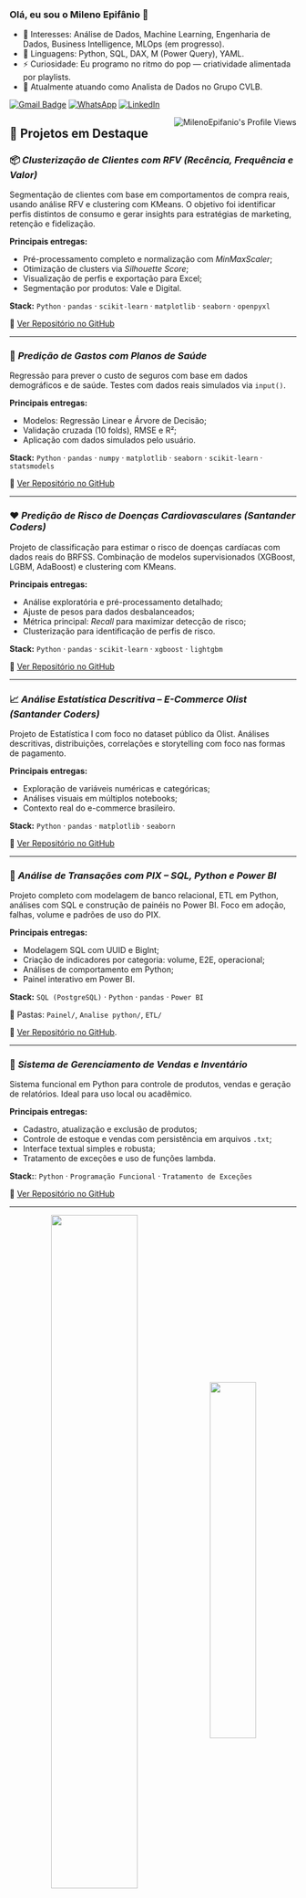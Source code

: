 ### Olá, eu sou o Mileno Epifânio 👋


- 👀 Interesses: Análise de Dados, Machine Learning, Engenharia de Dados, Business Intelligence, MLOps (em progresso).
- 🌱 Linguagens: Python, SQL, DAX, M (Power Query), YAML.
- ⚡ Curiosidade: Eu programo no ritmo do pop — criatividade alimentada por playlists.
- 🔭 Atualmente atuando como Analista de Dados no Grupo CVLB.



[![Gmail Badge](https://img.shields.io/badge/-mileno.alexandre86@gmail.com-c14438?style=flat-square&logo=Gmail&logoColor=white&link=mailto:mileno.alexandre86@gmail.com)](mailto:mileno.alexandre86@gmail.com)
[![WhatsApp](https://img.shields.io/badge/WhatsApp-25D366?style=for-the-badge&logo=whatsapp&logoColor=white)](https://api.whatsapp.com/send?phone=5584987650731)
[![LinkedIn](https://img.shields.io/badge/LinkedIn-0077B5?style=for-the-badge&logo=linkedin&logoColor=white)](https://www.linkedin.com/in/milenoepifanio/)

<img align="right" src="https://komarev.com/ghpvc/?username=milenoepifanio" alt="MilenoEpifanio's Profile Views" />


## 🚀 Projetos em Destaque

### 📦 *Clusterização de Clientes com RFV (Recência, Frequência e Valor)*

Segmentação de clientes com base em comportamentos de compra reais, usando análise RFV e clustering com KMeans. O objetivo foi identificar perfis distintos de consumo e gerar insights para estratégias de marketing, retenção e fidelização.

**Principais entregas:**
- Pré-processamento completo e normalização com *MinMaxScaler*;
- Otimização de clusters via *Silhouette Score*;
- Visualização de perfis e exportação para Excel;
- Segmentação por produtos: Vale e Digital.

**Stack:** `Python` · `pandas` · `scikit-learn` · `matplotlib` · `seaborn` · `openpyxl`

📁 [Ver Repositório no GitHub](https://github.com/milenoepifanio/Clusterizacao_Produtos_Digitais)

---

### 🏥 *Predição de Gastos com Planos de Saúde*

Regressão para prever o custo de seguros com base em dados demográficos e de saúde. Testes com dados reais simulados via `input()`.

**Principais entregas:**
- Modelos: Regressão Linear e Árvore de Decisão;
- Validação cruzada (10 folds), RMSE e R²;
- Aplicação com dados simulados pelo usuário.

**Stack:** `Python` · `pandas` · `numpy` · `matplotlib` · `seaborn` · `scikit-learn` · `statsmodels`

📁 [Ver Repositório no GitHub](https://github.com/milenoepifanio/RegressaoLogistica_SeguroSaude)

---

### ❤️ *Predição de Risco de Doenças Cardiovasculares (Santander Coders)*

Projeto de classificação para estimar o risco de doenças cardíacas com dados reais do BRFSS. Combinação de modelos supervisionados (XGBoost, LGBM, AdaBoost) e clustering com KMeans.

**Principais entregas:**
- Análise exploratória e pré-processamento detalhado;
- Ajuste de pesos para dados desbalanceados;
- Métrica principal: *Recall* para maximizar detecção de risco;
- Clusterização para identificação de perfis de risco.

**Stack:** `Python` · `pandas` · `scikit-learn` · `xgboost` · `lightgbm`

📁 [Ver Repositório no GitHub](https://github.com/milenoepifanio/Hearth_disease_risk)

---

### 📈 *Análise Estatística Descritiva – E-Commerce Olist (Santander Coders)*

Projeto de Estatística I com foco no dataset público da Olist. Análises descritivas, distribuições, correlações e storytelling com foco nas formas de pagamento.

**Principais entregas:**
- Exploração de variáveis numéricas e categóricas;
- Análises visuais em múltiplos notebooks;
- Contexto real do e-commerce brasileiro.

**Stack:** `Python` · `pandas` · `matplotlib` · `seaborn`

📁 [Ver Repositório no GitHub](https://github.com/milenoepifanio/estatistica-um-projeto)

---

### 💸 *Análise de Transações com PIX – SQL, Python e Power BI*

Projeto completo com modelagem de banco relacional, ETL em Python, análises com SQL e construção de painéis no Power BI. Foco em adoção, falhas, volume e padrões de uso do PIX.

**Principais entregas:**
- Modelagem SQL com UUID e BigInt;
- Criação de indicadores por categoria: volume, E2E, operacional;
- Análises de comportamento em Python;
- Painel interativo em Power BI.

**Stack:** `SQL (PostgreSQL)` · `Python` · `pandas` · `Power BI`

📁 Pastas: `Painel/`, `Analise python/`, `ETL/`

📁 [Ver Repositório no GitHub](https://github.com/milenoepifanio/analise_projeto_pix).

---

### 🛒 *Sistema de Gerenciamento de Vendas e Inventário*

Sistema funcional em Python para controle de produtos, vendas e geração de relatórios. Ideal para uso local ou acadêmico.

**Principais entregas:**
- Cadastro, atualização e exclusão de produtos;
- Controle de estoque e vendas com persistência em arquivos `.txt`;
- Interface textual simples e robusta;
- Tratamento de exceções e uso de funções lambda.

**Stack:**: `Python` · `Programação Funcional` · `Tratamento de Exceções`

📁 [Ver Repositório no GitHub](https://github.com/milenoepifanio/ecommerce_coders2024)

---


<div  align="center" style="margin-bottom:100px">
<img width=55% align="center"  src="https://github-readme-streak-stats.herokuapp.com?user=milenoepifanio&theme=radical&mode=weekly"/>
<img width=40% align="center" src="https://github-readme-stats-git-main-rafaelalexandrino.vercel.app/api/top-langs/?username=milenoepifanio&show_icons=true&theme=radical&layout=compact" />
 </div>


## My Skills

#### Programming Languages:

![Python](https://img.shields.io/badge/Python-FFD43B?style=for-the-badge&logo=python&logoColor=blue)&nbsp;



#### Analytics:

<div>
 
<img src="https://img.shields.io/badge/MySQL-005C84?style=for-the-badge&logo=mysql&logoColor=white">
<img src="https://img.shields.io/badge/Databricks-FF3621?style=for-the-badge&logo=Databricks&logoColor=white">
<img src="https://img.shields.io/badge/Microsoft%20SQL%20Server-CC2927?style=for-the-badge&logo=microsoft%20sql%20server&logoColor=white">
<img src="https://img.shields.io/badge/PostgreSQL-316192?style=for-the-badge&logo=postgresql&logoColor=white">
<img src="https://img.shields.io/badge/Google_Cloud-4285F4?style=for-the-badge&logo=google-cloud&logoColor=white">

</div>


#### Data Manipulation:
![Pandas](https://img.shields.io/badge/Pandas-2C2D72?style=for-the-badge&logo=pandas&logoColor=white)&nbsp;
![Numpy](https://img.shields.io/badge/Numpy-777BB4?style=for-the-badge&logo=numpy&logoColor=white)&nbsp;
![Scipy](https://camo.githubusercontent.com/062409caf6a591a099401460d22c5663346df2c543ad56c10b93fea8dfd14c0a/68747470733a2f2f696d672e736869656c64732e696f2f62616467652f53636950792d3843414145362e7376673f7374796c653d666f722d7468652d6261646765266c6f676f3d5363695079266c6f676f436f6c6f723d7768697465)&nbsp;

#### Data Visualization:
![Power BI](https://img.shields.io/badge/PowerBI-F2C811?style=for-the-badge&logo=Power%20BI&logoColor=white)&nbsp;
<img src="https://camo.githubusercontent.com/495dcc10a041b1056b53fcbce89019b329aec45ab2e3a5d5d59b081441fbbf2f/68747470733a2f2f696d672e736869656c64732e696f2f62616467652f506c6f746c792d3233393132303f7374796c653d666f722d7468652d6261646765266c6f676f3d706c6f746c79266c6f676f436f6c6f723d7768697465">
<img src="https://camo.githubusercontent.com/86e9def5b8ea4baaf6edc890845202c380fe5c19403fd0f3e91a14d5dbf71039/68747470733a2f2f696d672e736869656c64732e696f2f62616467652f4d6174706c6f746c69622d2532336666666666662e7376673f7374796c653d666f722d7468652d6261646765266c6f676f3d4d6174706c6f746c6962266c6f676f436f6c6f723d626c61636b">
<img src="https://camo.githubusercontent.com/92a919a6edbd7f32558f78eca59876b1a355579a76aa604c044e9aa384f87dbd/68747470733a2f2f696d672e736869656c64732e696f2f62616467652f536561626f726e2d3030303030303f7374796c653d666f722d7468652d6261646765266c6f676f3d736561626f726e266c6f676f436f6c6f723d7768697465">
<img src="https://camo.githubusercontent.com/8c37cb7bed0bfb20307a20a8336faacb337b2e92ef2b44bf46dd18994c49ca56/68747470733a2f2f696d672e736869656c64732e696f2f62616467652f4c6f6f6b65722d3432383546342e7376673f7374796c653d666f722d7468652d6261646765266c6f676f3d4c6f6f6b6572266c6f676f436f6c6f723d7768697465">
<img src="https://img.shields.io/badge/Tableau-E97627?style=for-the-badge&logo=Tableau&logoColor=white">




#### MLOps:
<div>
 
<img src="https://img.shields.io/badge/GitLab-330F63?style=for-the-badge&logo=gitlab&logoColor=white">
<img src="https://img.shields.io/badge/GitHub-100000?style=for-the-badge&logo=github&logoColor=white">
<img src="https://img.shields.io/badge/GIT-E44C30?style=for-the-badge&logo=git&logoColor=white">
<img src="https://camo.githubusercontent.com/61a1153e1d9858560e8fb21d88d7bdfa43a93ba20d71150ea109a83771e7d5e9/68747470733a2f2f696d672e736869656c64732e696f2f62616467652f59414d4c2d4342313731452e7376673f7374796c653d666f722d7468652d6261646765266c6f676f3d59414d4c266c6f676f436f6c6f723d7768697465">

</div>




#### Workstation Tools:

![VScode](https://img.shields.io/badge/vscode-4285F4?style=for-the-badge&logo=vscode&logoColor=white)
![Jupyter](https://camo.githubusercontent.com/a4511696127a05c02d6082a9c4780b77b670a0a3fb2c85b5bf75a4f72bd8e00b/68747470733a2f2f696d672e736869656c64732e696f2f62616467652f4a7570797465722532304e6f7465626f6f6b2d4633373632363f7374796c653d666f722d7468652d6261646765266c6f676f3d6a757079746572266c6f676f436f6c6f723d7768697465)&nbsp;
